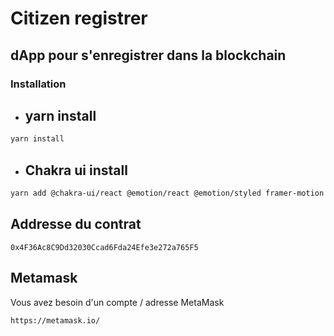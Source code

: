 # Citizen registrer

## dApp pour s'enregistrer dans la blockchain

### **Installation**

- ## yarn install

```zsh
yarn install
```

- ## Chakra ui install

```zsh
yarn add @chakra-ui/react @emotion/react @emotion/styled framer-motion
```

## Addresse du contrat

```0x4F36Ac8C9Dd32030Ccad6Fda24Efe3e272a765F5```

## Metamask

Vous avez besoin d'un compte / adresse MetaMask
```zsh
https://metamask.io/
```
